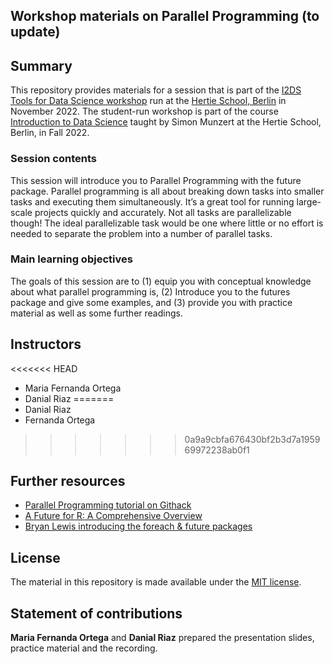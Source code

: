 ## Workshop materials on Parallel Programming (to update)


## Summary

This repository provides materials for a session that is part of the [I2DS Tools for Data Science workshop](https://github.com/intro-to-data-science-22-workshop) run at the [Hertie School, Berlin](https://www.hertie-school.org/en/) in November 2022. The student-run workshop is part of the course [Introduction to Data Science](https://github.com/intro-to-data-science-22) taught by Simon Munzert at the Hertie School, Berlin, in Fall 2022.

### Session contents

This session will introduce you to Parallel Programming with the future package. Parallel programming is all about breaking down tasks into smaller tasks and executing them simultaneously. It’s a great tool for running large-scale projects quickly and accurately. Not all tasks are parallelizable though! The ideal parallelizable task would be one where little or no effort is needed to separate the problem into a number of parallel tasks.

### Main learning objectives

The goals of this session are to (1) equip you with conceptual knowledge about what parallel programming is, (2) Introduce you to the futures package and give some examples, and (3) provide you with practice material as well as some further readings.


## Instructors

<<<<<<< HEAD
- Maria Fernanda Ortega
- Danial Riaz
=======
- Danial Riaz
- Fernanda Ortega
>>>>>>> 0a9a9cbfa676430bf2b3d7a195969972238ab0f1


## Further resources

- [Parallel Programming tutorial on Githack](https://raw.githack.com/uo-ec607/lectures/master/12-parallel/12-parallel.html)
- [A Future for R: A Comprehensive Overview](https://cran.r-project.org/web/packages/future/vignettes/future-1-overview.html)
- [Bryan Lewis introducing the foreach & future packages](https://www.rstudio.com/resources/rstudioconf-2020/parallel-computing-with-r-using-foreach-future-and-other-packages/)


## License

The material in this repository is made available under the [MIT license](http://opensource.org/licenses/mit-license.php). 

## Statement of contributions

**Maria Fernanda Ortega** and **Danial Riaz** prepared the presentation slides, practice material and the recording.
